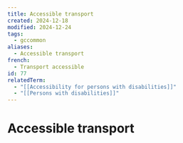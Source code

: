 ```yaml
---
title: Accessible transport
created: 2024-12-18
modified: 2024-12-24
tags:
  - gccommon
aliases:
  - Accessible transport
french:
  - Transport accessible
id: 77
relatedTerm:
  - "[[Accessibility for persons with disabilities]]"
  - "[[Persons with disabilities]]"
---
```

# Accessible transport
